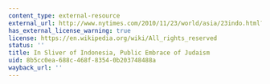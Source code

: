 ```yaml
---
content_type: external-resource
external_url: http://www.nytimes.com/2010/11/23/world/asia/23indo.html?_r=1&emc=eta1
has_external_license_warning: true
license: https://en.wikipedia.org/wiki/All_rights_reserved
status: ''
title: In Sliver of Indonesia, Public Embrace of Judaism
uid: 8b5cc0ea-688c-468f-8354-0b203748488a
wayback_url: ''
---
```

